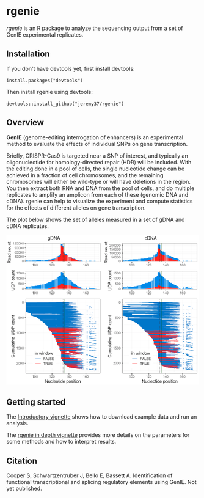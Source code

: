 # rgenie

*rgenie* is an R package to analyze the sequencing output from a set of GenIE
experimental replicates.

## Installation

If you don't have devtools yet, first install devtools:
```
install.packages("devtools")
```
Then install rgenie using devtools:
```
devtools::install_github("jeremy37/rgenie")
```

## Overview

**GenIE** (genome-editing interrogation of enhancers) is an experimental method
to evaluate the effects of individual SNPs on gene transcription.

Briefly,
CRISPR-Cas9 is targeted near a SNP of interest, and typically an oligonucleotide
for homology-directed repair (HDR) will be included. With the editing done in
a pool of cells, the single nucleotide change can be achieved in a fraction of cell
chromosomes, and the remaining chromosomes will either be wild-type or will have
deletions in the region. You then extract both RNA and DNA from the pool of cells,
and do multiple replicates to amplify an amplicon from each of these (genomic DNA
and cDNA). rgenie can help to visualize the experiment and compute statistics for
the effects of different alleles on gene transcription.

The plot below shows the set of alleles measured in a set of gDNA and cDNA replicates.

![](https://github.com/Jeremy37/rgenie/raw/master/deletion_alleles_plot.png)

## Getting started

The [Introductory vignette](https://htmlpreview.github.io/?https://github.com/Jeremy37/rgenie/blob/master/introduction.html) shows how to download example data and run an analysis.

The [rgenie in depth vignette]() provides more details on the parameters for some methods and how to interpret results.

## Citation

Cooper S, Schwartzentruber J, Bello E, Bassett A. Identification of functional transcriptional and splicing regulatory elements using GenIE. Not yet published.
